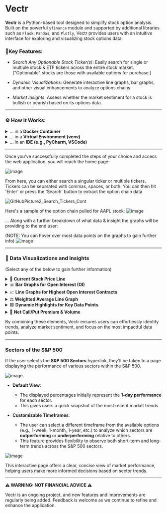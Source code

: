 # Vectr

**Vectr** is a Python-based tool designed to simplify stock option analysis. Built on the powerful `yfinance` module and supported by additional libraries such as `Flask`, `Pandas`, and `Plotly`, Vectr provides users with an intuitive interface for exploring and visualizing stock options data.  

### **🔑Key Features:**
- *Search Any Optionable Stock Ticker(s)*: Easily search for single or multiple stock & ETF tickers across the entire stock market. ("Optionable" stocks are those with available options for purchase.)

- *Dynamic Visualizations*: Generate interactive line graphs, bar graphs, and other visual enhancements to analyze options chains.

- *Market Insights*: Assess whether the market sentiment for a stock is bullish or bearish based on its options data.


------------


### **⚙️ How It Works:**

<details>
  <summary>... in a <b>Docker Container</b></summary>

  1. **Clone the Repository**:
     ```bash
     git clone https://github.com/NickRoccuzzo/Vectr
     cd Vectr
     ```

  2. **Build the Docker Image**:
     ```bash
     docker build -t vectr-app .
     ```

  3. **Run the Docker Container**:
     ```bash
     docker run -d -p 5000:5000 vectr-app
     ```

  4. **Access the Application**:
     - Open your browser and navigate to:
       ```
       http://127.0.0.1:5000
       ```

</details>

<details>
  <summary>... in a <b>Virtual Environment (venv)</b></summary>

  1. **Clone the Repository**:
     ```bash
     git clone https://github.com/NickRoccuzzo/Vectr
     cd Vectr
     ```

  2. **Create and Activate a Virtual Environment**:
     ```bash
     python3 -m venv venv
     source venv/bin/activate  # On Linux/Mac
     .\venv\Scripts\activate   # On Windows
     ```

  3. **Install Dependencies**:
     ```bash
     pip install -r requirements.txt
     ```

  4. **Run the Flask Application**:
     ```bash
     python FlaskAppVectr.py
     ```

  5. **Access the Application**:
     - Open your browser and navigate to:
       ```
       http://127.0.0.1:5000
       ```

  6. **Deactivate the Virtual Environment (when done)**:
     ```bash
     deactivate
     ```

</details>

<details>
  <summary>... in an <b>IDE (e.g., PyCharm, VSCode)</b></summary>

  1. **Clone the Repository**:
     - Use your IDE's terminal or any terminal to clone the repository:
       ```bash
       git clone https://github.com/NickRoccuzzo/Vectr.git
       cd Vectr
       ```

  2. **Open the Project**:
     - Open the cloned directory as a project in your IDE (e.g., **File > Open** in PyCharm or VSCode).

  3. **Optional: Set Up a Virtual Environment**:
     - While not strictly required, it’s recommended to set up a virtual environment to keep dependencies isolated.
     - **In PyCharm**:
       - Go to **File > Settings > Project > Python Interpreter**.
       - Add a new virtual environment or point the interpreter to an existing one.
     - **In VSCode**:
       - Create a virtual environment in the terminal:
         ```bash
         python3 -m venv venv
         ```
       - Activate it:
         ```bash
         source venv/bin/activate  # On Linux/Mac
         .\venv\Scripts\activate   # On Windows
         ```

  4. **Install Dependencies**:
     - If your environment doesn’t already have the necessary packages, install them using:
       ```bash
       pip install -r requirements.txt
       ```

  5. **Run the Application**:
     - Open `FlaskAppVectr.py` in your IDE and click the **Run** button (or use the IDE’s shortcut to run the Python file).

  6. **Access the Application**:
     - Open your browser and navigate to:
       ```
       http://127.0.0.1:5000
       ```

</details>

------------


Once you've successfully completed the steps of your choice and access the web application, you will reach the home page:

![image](https://github.com/user-attachments/assets/64cb39dc-1022-40de-8c58-fa4e2738d34f)


From here, you can either search a singular ticker or multiple tickers.  
Tickers can be separated with commas, spaces, or both.  You can then hit 'Enter' or press the 'Search' button to extract the option chain data

![GitHubPicture2_Search_Tickers_Cont](https://github.com/user-attachments/assets/9a017fa5-f778-4841-97dc-97d072ea6e66)


Here's a sample of the option chain pulled for AAPL stock:
![image](https://github.com/user-attachments/assets/1bf826ca-b889-43fa-9852-6d15e89298a3)


... Along with a further breakdown of what data & insight the graphs will be providing to the end user:

(NOTE: You can hover over most data points on the graphs to gain further info)
![image](https://github.com/user-attachments/assets/081ed27e-ab4a-4a4a-8279-101ae1ba14a4)

------------

### 🔎 Data Visualizations and Insights
(Select any of the below to gain further information)

<details>
  <summary>🔹 <b>Current Stock Price Line</b></summary>

  - A bright blue horizontal line is plotted on the graph to represent the current price of the stock.
  - This helps users quickly see where the current price stands relative to the available options data.

</details>

<details>
  <summary>📊 <b>Bar Graphs for Open Interest (OI)</b></summary>

  - For each expiration date, the cumulative Open Interest (OI) for both **Call** and **Put** contracts are visualized with green & red bar graphs
  - Users can hover over each bar to see the cumulative OI # of all **Call** or **Put** contracts for that particular expiration date.
  - Outliers are immediately visible, drawing attention to expiration dates with an unusual amount of interest in one side or the other.

</details>

<details>
  <summary>📈 <b>Line Graphs for Highest Open Interest Contracts</b></summary>

  - Line graphs are plotted using the **specific Call & Put contracts with the highest Open Interest** at each expiration date.
  - These data points reflect the strike prices that the market considers **most significant**.
  - **For example:** If strike prices are $5, $10, $15, and $20, and the **$10** Call contract & **$5** Put contract have the highest Open Interest, those will be graphed as the key data points for that expiration.

</details>

<details>
  <summary>⚖️ <b>Weighted Average Line Graph</b></summary>

  - This graph provides an "average" view of the market's activity, weighted by Open Interest.
  - Strike prices with higher Open Interest have a greater impact on this line, giving users a clearer sense of market sentiment.
  - Example: If 100 Call contracts are bought at a $100 strike price, and 30 Put contracts are bought at a $50 strike price, the average line will slightly favor the Call options, resulting in an upward movement.

</details>

<details>
  <summary>🟩 <b>Dynamic Highlights for Key Data Points</b></summary>

  - Each data point with the highest Open Interest is marked with **dynamic squares** to catch the user's eye.
  - These highlights make it easy to spot which contracts or expiration dates are experiencing significant market activity.

</details>

<details>
  <summary>🐂 <b>Net Call/Put Premium & Volume</b></summary>

  - Two annotations in the top-left corner of the Plotly graph display these aggregate values:
    - **Premium**: The total dollar amount spent across the option chain at the time of the query.
    - **Volume**: The total number of contracts purchased at the time of the query.
  - These metrics provide insights into the type of flow the chain is experiencing, helping users determine whether sentiment is more **bullish** or **bearish**.

</details>

By combining these elements, Vectr ensures users can effortlessly identify trends, analyze market sentiment, and focus on the most impactful data points.

------------

### Sectors of the S&P 500

If the user selects the **S&P 500 Sectors** hyperlink, they'll be taken to a page displaying the performance of various sectors within the S&P 500.

![image](https://github.com/user-attachments/assets/0e0f48b1-51ab-46bd-8f01-c82fca01c99a)

- **Default View**:
  - The displayed percentages initially represent the **1-day performance** for each sector.
  - This gives users a quick snapshot of the most recent market trends.

- **Customizable Timeframes**:
  - The user can select a different timeframe from the available options (e.g., 1-week, 1-month, 1-year, etc.) to analyze which sectors are **outperforming** or **underperforming** relative to others.
  - This feature provides flexibility to observe both short-term and long-term trends across the S&P 500 sectors.

![image](https://github.com/user-attachments/assets/eb1c45ff-5093-4427-96b9-d4e93de0f4c2)



This interactive page offers a clear, concise view of market performance, helping users make more informed decisions based on sector trends.

------------
**⚠️ WARNING: NOT FINANCIAL ADVICE ⚠️**

Vectr is an ongoing project, and new features and improvements are regularly being added. Feedback is welcome as we continue to refine and enhance the application.
